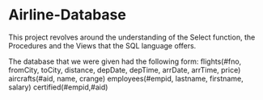 # Airline-Database

This project revolves around the understanding of the Select function, the Procedures and the Views that the SQL language offers.

The database that we were given had the following form:
flights(#fno, fromCity, toCity, distance, depDate, depTime, arrDate, arrTime, price)
aircrafts(#aid, name, crange)
employees(#empid, lastname, firstname, salary)
certified(#empid,#aid)
